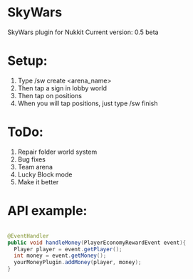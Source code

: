 # SkyWars
SkyWars plugin for Nukkit
Current version: 0.5 beta 


# Setup:
  1. Type /sw create <arena_name> 
  2. Then tap a sign in lobby world
  3. Then tap on positions
  4. When you will tap positions, just type /sw finish
  
# ToDo:
  1. Repair folder world system
  2. Bug fixes
  3. Team arena
  4. Lucky Block mode
  5. Make it better

# API example:
```java

@EventHandler
public void handleMoney(PlayerEconomyRewardEvent event){
  Player player = event.getPlayer();
  int money = event.getMoney();
  yourMoneyPlugin.addMoney(player, money);
}
```
